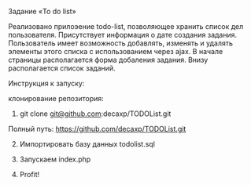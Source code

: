 Задание «To do list»

Реализовано прилоэение todo-list, позволяющее хранить список дел пользователя. Присутствует информация о дате создания задания. Пользователь имеет возможность добавлять, изменять и удалять элементы этого списка с использованием через ajax.
В начале страницы располагается форма добаления задания. Внизу располагается список заданий. 

Инструкция к запуску:

клонирование репозитория:

1. git clone git@github.com:decaxp/TODOList.git

Полный путь: https://github.com/decaxp/TODOList.git


2. Импортировать базу данных todolist.sql

3. Запускаем index.php

4. Profit!